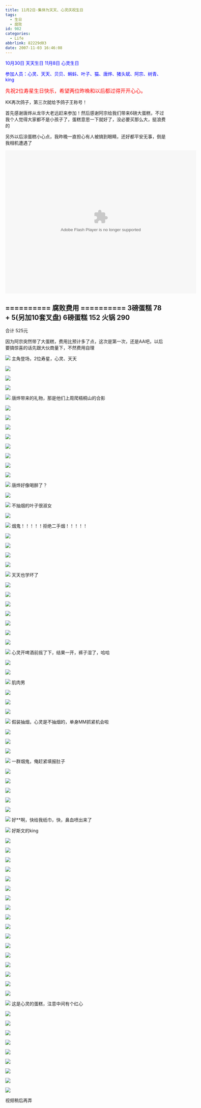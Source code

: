 ```yaml
---
title: 11月2日·集体为天天、心灵庆祝生日
tags:
  - 生日
  - 腐败
id: 982
categories:
  - Life
abbrlink: 82229d03
date: 2007-11-03 16:46:08
---
```


<font color="blue">10月30日 天天生日
11月8日  心灵生日</font>

<font color="blue">参加人员：心灵、天天、贝贝、蝌蚪、叶子、猫、唐烨、猪头斌、阿宗、树青、king</font>

<font size="3"><font color="red">先祝2位寿星生日快乐，希望两位昨晚和以后都过得开开心心。</font></font>

KK再次鸽子，第三次就给予鸽子王称号！

首先感谢唐烨从龙华大老远赶来参加！然后感谢阿宗给我们带来6磅大蛋糕，不过我个人觉得大家都不是小孩子了，蛋糕意思一下就好了，没必要买那么大，挺浪费的

另外以后涂蛋糕小心点，我昨晚一直担心有人被搞到眼睛，还好都平安无事，倒是我相机遭遇了

<object classid="clsid:D27CDB6E-AE6D-11cf-96B8-444553540000" codebase="http://download.macromedia.com/pub/shockwave/cabs/flash/swflash.cab#version=6,0,29,0" width="600" height="450"><param name="movie" value="http://www.56.com/n_v157_/c27_/24_/3_/ruller66_/zhajm_119427058871_/1087000_/0_/22242007.swf"><param name="quality" value="high"><param name="play" value="true"><embed src="http://www.56.com/n_v157_/c27_/24_/3_/ruller66_/zhajm_119427058871_/1087000_/0_/22242007.swf" quality="high" pluginspage="http://www.macromedia.com/go/getflashplayer" type="application/x-shockwave-flash" width="600" height="450" play="true"></embed></object>


========== 腐败费用 ==========
3磅蛋糕 78 + 5(另加10套叉盘)
6磅蛋糕 152
火锅    290
--------------
合计    525元

因为阿宗突然带了大蛋糕，费用比预计多了点，这次是第一次，还是AA吧，以后要搞惊喜的话先跟大伙商量下，不然费用自理

![](/images/2007/11/03_153738_8464.jpg)
主角登场，2位寿星，心灵、天天

![](/images/2007/11/03_154915_8465.jpg)

![](/images/2007/11/03_155228_8466.jpg)

![](/images/2007/11/03_155630_8467.jpg)

![](/images/2007/11/03_155705_8468.jpg)
唐烨带来的礼物，那是他们上周爬梧桐山的合影

![](/images/2007/11/03_155901_8469.jpg)

![](/images/2007/11/03_155916_8470.jpg)

![](/images/2007/11/03_160045_8471.jpg)

![](/images/2007/11/03_160100_8472.jpg)

![](/images/2007/11/03_160143_8473.jpg)

![](/images/2007/11/03_160250_8474.jpg)

![](/images/2007/11/03_160319_8475.jpg)

![](/images/2007/11/03_160335_8476.jpg)

![](/images/2007/11/03_160429_8477.jpg)
唐烨好像喝醉了？

![](/images/2007/11/03_160446_8478.jpg)

![](/images/2007/11/03_160503_8479.jpg)
不抽烟的叶子很淑女

![](/images/2007/11/03_160521_8480.jpg)

![](/images/2007/11/03_160544_8481.jpg)
烟鬼！！！！！拒绝二手烟！！！！！

![](/images/2007/11/03_160631_8482.jpg)

![](/images/2007/11/03_160647_8483.jpg)

![](/images/2007/11/03_160807_8484.jpg)

![](/images/2007/11/03_160832_8485.jpg)

![](/images/2007/11/03_160911_8486.jpg)
天天也学坏了

![](/images/2007/11/03_160944_8487.jpg)

![](/images/2007/11/03_161004_8488.jpg)

![](/images/2007/11/03_161022_8489.jpg)

![](/images/2007/11/03_161043_8490.jpg)

![](/images/2007/11/03_161355_8491.jpg)

![](/images/2007/11/03_161418_8492.jpg)

![](/images/2007/11/03_161434_8493.jpg)

![](/images/2007/11/03_161453_8494.jpg)
心灵开啤酒前摇了下，结果一开，裤子湿了，哈哈

![](/images/2007/11/03_161532_8495.jpg)

![](/images/2007/11/03_161556_8496.jpg)

![](/images/2007/11/03_161739_8497.jpg)
肌肉男

![](/images/2007/11/03_161802_8498.jpg)

![](/images/2007/11/03_161829_8499.jpg)

![](/images/2007/11/03_161845_8500.jpg)

![](/images/2007/11/03_161902_8501.jpg)
假装抽烟，心灵是不抽烟的，单身MM抓紧机会啦

![](/images/2007/11/03_161946_8502.jpg)

![](/images/2007/11/03_162029_8503.jpg)

![](/images/2007/11/03_162058_8504.jpg)

![](/images/2007/11/03_162157_8505.jpg)
一群烟鬼，俺赶紧填报肚子

![](/images/2007/11/03_162245_8506.jpg)

![](/images/2007/11/03_162303_8507.jpg)

![](/images/2007/11/03_162323_8508.jpg)

![](/images/2007/11/03_162423_8509.jpg)

![](/images/2007/11/03_162455_8510.jpg)

![](/images/2007/11/03_162545_8511.jpg)
好**啊，快给我纸巾，快，鼻血喷出来了

![](/images/2007/11/03_162800_8512.jpg)
好斯文的king

![](/images/2007/11/03_162828_8513.jpg)

![](/images/2007/11/03_163013_8514.jpg)

![](/images/2007/11/03_163058_8515.jpg)

![](/images/2007/11/03_163325_8516.jpg)

![](/images/2007/11/03_163347_8517.jpg)

![](/images/2007/11/03_163409_8518.jpg)

![](/images/2007/11/03_163437_8519.jpg)

![](/images/2007/11/03_163604_8520.jpg)

![](/images/2007/11/03_163621_8521.jpg)

![](/images/2007/11/03_163646_8522.jpg)

![](/images/2007/11/03_163708_8523.jpg)

![](/images/2007/11/03_163752_8524.jpg)

![](/images/2007/11/03_163815_8525.jpg)

![](/images/2007/11/03_163839_8526.jpg)

![](/images/2007/11/03_164005_8527.jpg)

![](/images/2007/11/03_164022_8528.jpg)

![](/images/2007/11/03_164045_8529.jpg)

![](/images/2007/11/03_164115_8530.jpg)
这是心灵的蛋糕，注意中间有个红心

![](/images/2007/11/03_164140_8531.jpg)

![](/images/2007/11/03_164159_8532.jpg)

![](/images/2007/11/03_164218_8533.jpg)

![](/images/2007/11/03_164236_8534.jpg)

![](/images/2007/11/03_164257_8535.jpg)

![](/images/2007/11/03_164317_8536.jpg)

![](/images/2007/11/03_164348_8537.jpg)

![](/images/2007/11/03_164412_8538.jpg)

![](/images/2007/11/03_164435_8539.jpg)

视频稍后再弄
